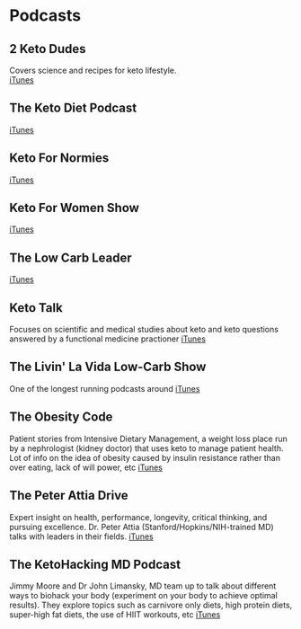 # Podcasts

## 2 Keto Dudes

Covers science and recipes for keto lifestyle.  
[iTunes](https://itunes.apple.com/us/podcast/2-keto-dudes/id1086736152)

## The Keto Diet Podcast

[iTunes](https://itunes.apple.com/us/podcast/the-keto-diet-podcast/id1059573987)

## Keto For Normies

[iTunes](https://itunes.apple.com/us/podcast/keto-for-normies/id1275097187)

## Keto For Women Show

[iTunes](https://itunes.apple.com/us/podcast/keto-for-women-show/id1251238874)

## The Low Carb Leader

[iTunes](https://itunes.apple.com/us/podcast/low-carb-leader-optimal-health-performance-low-carb/id1167314645)

## Keto Talk

Focuses on scientific and medical studies about keto and keto questions answered by a functional medicine practioner
[iTunes](https://itunes.apple.com/us/podcast/keto-talk-with-jimmy-moore-dr-will-cole/id1071990583)

## The Livin' La Vida Low-Carb Show

One of the longest running podcasts around
[iTunes](https://itunes.apple.com/us/podcast/the-livin-la-vida-low-carb-show-with-jimmy-moore/id324601605)

## The Obesity Code

Patient stories from Intensive Dietary Management, a weight loss place run by a nephrologist (kidney doctor) that uses keto to manage patient health. Lot of info on the idea of obesity caused by insulin resistance rather than over eating, lack of will power, etc
[iTunes](https://itunes.apple.com/us/podcast/the-obesity-code-podcast/id1297803164)

## The Peter Attia Drive

Expert insight on health, performance, longevity, critical thinking, and pursuing excellence. Dr. Peter Attia (Stanford/Hopkins/NIH-trained MD) talks with leaders in their fields.
[iTunes](https://itunes.apple.com/us/podcast/the-peter-attia-drive/id1400828889)

## The KetoHacking MD Podcast

Jimmy Moore and Dr John Limansky, MD team up to talk about different ways to biohack your body (experiment on your body to achieve optimal results). They explore topics such as carnivore only diets, high protein diets, super-high fat diets, the use of HIIT workouts, etc
[iTunes](https://itunes.apple.com/us/podcast/the-ketohacking-md-podcast/id1352848816)
